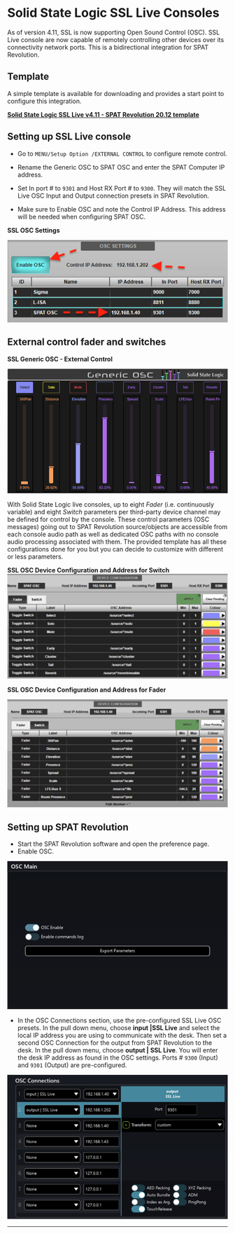 # Solid State Logic SSL Live Consoles


As of version 4.11, SSL is now supporting Open Sound Control (OSC). 
SSL Live console are now capable of remotely controlling other devices over its connectivity network ports. 
This is a bidirectional integration for SPAT Revolution. 

## Template 

A simple template is available for downloading and provides a start point to configure this integration.

**[Solid State Logic SSL Live v4.11 - SPAT Revolution 20.12 template](https://public.3.basecamp.com/p/CSWr2SGggU6bbdZfTysp6LXj)**

## Setting up SSL Live console

* Go to <code>MENU/Setup Option /EXTERNAL CONTROL</code> to configure remote control.

* Rename the Generic OSC to SPAT OSC and enter the SPAT Computer IP address.

* Set In port # to <code>9301</code> and Host RX Port # to <code>9300</code>. 
  They will match the SSL Live OSC Input and Output connection presets in SPAT Revolution.

* Make sure to Enable OSC and note the Control IP Address. This address will be needed when configuring SPAT OSC.


**SSL OSC Settings**

![SSL Live SPAT OSC Swiches](include/ssl_live_4.png)



## External control fader and switches


**SSL Generic OSC - External Control**

![SSL Live SPAT OSC Swiches](include/ssl_live_3.png)

With Solid State Logic live consoles, up to eight *Fader* (i.e. continuously variable) and eight *Switch* parameters per third-party device channel may be defined for control by the console. 
These control parameters (OSC messages) going out to SPAT Revolution source/objects are accessible from each console audio path as well as dedicated OSC paths with no console audio processing associated with them. 
The provided template has all these configurations done for you but you can decide to customize with different or less parameters.

**SSL OSC Device Configuration and Address for Switch**
![SSL Live SPAT OSC Swiches](include/ssl_live_1.png)

 
**SSL OSC Device Configuration and Address for Fader**

![SSL Live SPAT OSC Faders](include/ssl_live_2.png) 

## Setting up SPAT Revolution

* Start the SPAT Revolution software and open the preference page.
* Enable OSC.

![Enable OSC](include/Digico_2.png) 


* In the OSC Connections section, use the pre-configured SSL Live OSC presets. 
  In the pull down menu, choose **input |SSL Live** and select the local IP address you are using to communicate with the desk. 
  Then set a second OSC Connection for the output from SPAT Revolution to the desk. 
  In the pull down menu, choose **output | SSL Live**. 
  You will enter the desk IP address as found in the OSC settings. Ports # <code>9300</code> (Input) and <code>9301</code> (Output) are pre-configured.

![OSC Connections DiGiCo Presets](include/ssl_osc_communication.png)
 

----
